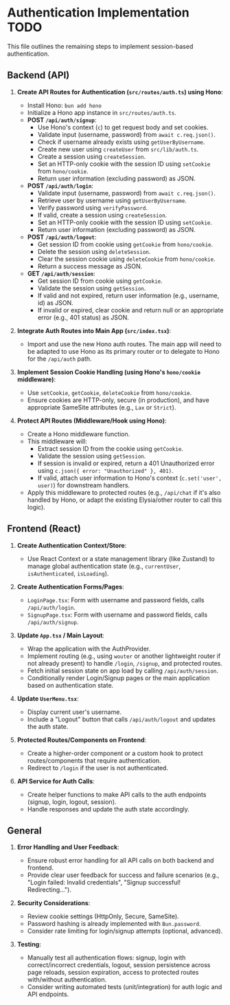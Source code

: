 # Authentication Implementation TODO

This file outlines the remaining steps to implement session-based authentication.

## Backend (API)

1.  **Create API Routes for Authentication (`src/routes/auth.ts`) using Hono**:

    - Install Hono: `bun add hono`
    - Initialize a Hono app instance in `src/routes/auth.ts`.
    - **POST `/api/auth/signup`**:
      - Use Hono's context (`c`) to get request body and set cookies.
      - Validate input (username, password) from `await c.req.json()`.
      - Check if username already exists using `getUserByUsername`.
      - Create new user using `createUser` from `src/lib/auth.ts`.
      - Create a session using `createSession`.
      - Set an HTTP-only cookie with the session ID using `setCookie` from `hono/cookie`.
      - Return user information (excluding password) as JSON.
    - **POST `/api/auth/login`**:
      - Validate input (username, password) from `await c.req.json()`.
      - Retrieve user by username using `getUserByUsername`.
      - Verify password using `verifyPassword`.
      - If valid, create a session using `createSession`.
      - Set an HTTP-only cookie with the session ID using `setCookie`.
      - Return user information (excluding password) as JSON.
    - **POST `/api/auth/logout`**:
      - Get session ID from cookie using `getCookie` from `hono/cookie`.
      - Delete the session using `deleteSession`.
      - Clear the session cookie using `deleteCookie` from `hono/cookie`.
      - Return a success message as JSON.
    - **GET `/api/auth/session`**:
      - Get session ID from cookie using `getCookie`.
      - Validate the session using `getSession`.
      - If valid and not expired, return user information (e.g., username, id) as JSON.
      - If invalid or expired, clear cookie and return null or an appropriate error (e.g., 401 status) as JSON.

2.  **Integrate Auth Routes into Main App (`src/index.tsx`)**:

    - Import and use the new Hono auth routes. The main app will need to be adapted to use Hono as its primary router or to delegate to Hono for the `/api/auth` path.

3.  **Implement Session Cookie Handling (using Hono's `hono/cookie` middleware)**:

    - Use `setCookie`, `getCookie`, `deleteCookie` from `hono/cookie`.
    - Ensure cookies are HTTP-only, secure (in production), and have appropriate SameSite attributes (e.g., `Lax` or `Strict`).

4.  **Protect API Routes (Middleware/Hook using Hono)**:
    - Create a Hono middleware function.
    - This middleware will:
      - Extract session ID from the cookie using `getCookie`.
      - Validate the session using `getSession`.
      - If session is invalid or expired, return a 401 Unauthorized error using `c.json({ error: "Unauthorized" }, 401)`.
      - If valid, attach user information to Hono's context (`c.set('user', user)`) for downstream handlers.
    - Apply this middleware to protected routes (e.g., `/api/chat` if it's also handled by Hono, or adapt the existing Elysia/other router to call this logic).

## Frontend (React)

1.  **Create Authentication Context/Store**:

    - Use React Context or a state management library (like Zustand) to manage global authentication state (e.g., `currentUser`, `isAuthenticated`, `isLoading`).

2.  **Create Authentication Forms/Pages**:

    - `LoginPage.tsx`: Form with username and password fields, calls `/api/auth/login`.
    - `SignupPage.tsx`: Form with username and password fields, calls `/api/auth/signup`.

3.  **Update `App.tsx` / Main Layout**:

    - Wrap the application with the AuthProvider.
    - Implement routing (e.g., using `wouter` or another lightweight router if not already present) to handle `/login`, `/signup`, and protected routes.
    - Fetch initial session state on app load by calling `/api/auth/session`.
    - Conditionally render Login/Signup pages or the main application based on authentication state.

4.  **Update `UserMenu.tsx`**:

    - Display current user's username.
    - Include a "Logout" button that calls `/api/auth/logout` and updates the auth state.

5.  **Protected Routes/Components on Frontend**:

    - Create a higher-order component or a custom hook to protect routes/components that require authentication.
    - Redirect to `/login` if the user is not authenticated.

6.  **API Service for Auth Calls**:
    - Create helper functions to make API calls to the auth endpoints (signup, login, logout, session).
    - Handle responses and update the auth state accordingly.

## General

1.  **Error Handling and User Feedback**:

    - Ensure robust error handling for all API calls on both backend and frontend.
    - Provide clear user feedback for success and failure scenarios (e.g., "Login failed: Invalid credentials", "Signup successful! Redirecting...").

2.  **Security Considerations**:

    - Review cookie settings (HttpOnly, Secure, SameSite).
    - Password hashing is already implemented with `Bun.password`.
    - Consider rate limiting for login/signup attempts (optional, advanced).

3.  **Testing**:
    - Manually test all authentication flows: signup, login with correct/incorrect credentials, logout, session persistence across page reloads, session expiration, access to protected routes with/without authentication.
    - Consider writing automated tests (unit/integration) for auth logic and API endpoints.
